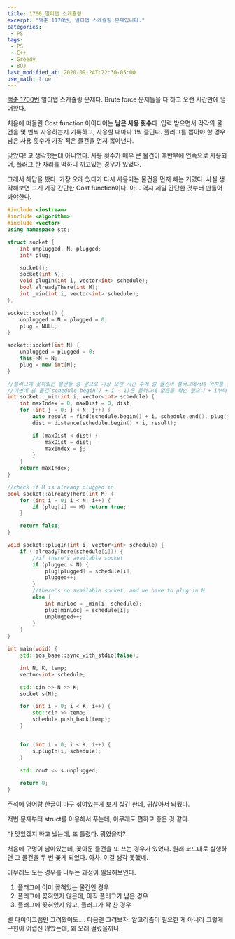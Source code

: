 ```yaml
---
title: 1700_멀티탭 스케쥴링
excerpt: "백준 1170번, 멀티탭 스케쥴링 문제입니다."
categories:
 - PS
tags:
 - PS
 - C++
 - Greedy
 - BOJ
last_modified_at: 2020-09-24T:22:30-05:00
use_math: true
---
```


[백준 1700번](https://www.acmicpc.net/problem/1700) 멀티탭 스케쥴링 문제다.
Brute force 문제들을 다 하고 오랜 시간만에 넘어왔다.

처음에 떠올린 Cost function 아이디어는 **남은 사용 횟수**다. 입력 받으면서 각각의 물건을 몇 번씩 사용하는지 기록하고, 사용할 때마다 1씩 줄인다. 플러그를 뽑아야 할 경우 남은 사용 횟수가 가장 적은 물건을 먼저 뽑아낸다.

맞았다! 고 생각했는데 아니었다. 사용 횟수가 매우 큰 물건이 후반부에 연속으로 사용되어, 플러그 한 자리를 떡하니 끼고있는 경우가 있었다.

그래서 해답을 봤다. 가장 오래 있다가 다시 사용되는 물건을 먼저 빼는 거였다. 사실 생각해보면 그게 가장 간단한 Cost function이다. 아... 역시 제일 간단한 것부터 만들어 봐야한다.

```cpp
#include <iostream>
#include <algorithm>
#include <vector>
using namespace std;

struct socket {
	int unplugged, N, plugged;
	int* plug;

	socket();
	socket(int N);
	void plugIn(int i, vector<int> schedule);
	bool alreadyThere(int M);
	int _min(int i, vector<int> schedule);
};

socket::socket() {
	unplugged = N = plugged = 0;
	plug = NULL;
}

socket::socket(int N) {
	unplugged = plugged = 0;
	this->N = N;
	plug = new int[N];
}

//플러그에 꽂혀있는 물건들 중 앞으로 가장 오랜 시간 후에 쓸 물건의 플러그에서의 위치를 탐색
//이번에 쓸 물건(schedule.begin() + i - 1)은 플러그에 없음을 확인 했으니 + i부터 탐색.
int socket::_min(int i, vector<int> schedule) {
	int maxIndex = 0, maxDist = 0, dist;
	for (int j = 0; j < N; j++) {
		auto result = find(schedule.begin() + i, schedule.end(), plug[j]);
		dist = distance(schedule.begin() + i, result);

		if (maxDist < dist) {
			maxDist = dist;
			maxIndex = j;
		}
	}
	return maxIndex;
}

//check if M is already plugged in
bool socket::alreadyThere(int M) {
	for (int i = 0; i < N; i++) {
		if (plug[i] == M) return true;
	}

	return false;
}

void socket::plugIn(int i, vector<int> schedule) {
	if (!alreadyThere(schedule[i])) {
		//if there's available socket
		if (plugged < N) {
			plug[plugged] = schedule[i];
			plugged++;
		}
		//there's no available socket, and we have to plug in M
		else {
			int minLoc = _min(i, schedule);
			plug[minLoc] = schedule[i];
			unplugged++;
		}
	}
}

int main(void) {
	std::ios_base::sync_with_stdio(false);

	int N, K, temp;
	vector<int> schedule;

	std::cin >> N >> K;
	socket s(N);

	for (int i = 0; i < K; i++) {
		std::cin >> temp;
		schedule.push_back(temp);
	}


	for (int i = 0; i < K; i++) {
		s.plugIn(i, schedule);
	}

	std::cout << s.unplugged;
	
	return 0;
}
```



주석에 영어랑 한글이 마구 섞여있는게 보기 싫긴 한데, 귀찮아서 놔뒀다.

저번 문제부터 struct를 이용해서 푸는데, 아무래도 편하고 좋은 것 같다.

다 맞았겠지 하고 냈는데, 또 틀렸다. 뭐였을까?

처음에 구멍이 남아있는데, 꽂아둔 물건을 또 쓰는 경우가 있었다. 원래 코드대로 실행하면 그 물건을 두 번 꽂게 되었다. 아차. 이걸 생각 못했네.

아무래도 모든 경우를 나누는 과정이 필요해보인다.

1. 플러그에 이미 꽂혀있는 물건인 경우
2. 플러그에 꽂혀있지 않은데, 아직 플러그가 남은 경우
3. 플러그에 꽂혀있지 않고, 플러그가 꽉 찬 경우

벤 다이어그램만 그려봤어도.... 다음엔 그려보자.
알고리즘이 필요한 게 아니라 그렇게 구현이 어렵진 않았는데, 왜 오래 걸렸을까나.